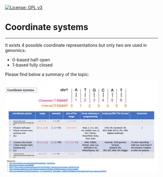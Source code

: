 [![License: GPL v3](https://img.shields.io/badge/License-GPLv3-blue.svg)](https://www.gnu.org/licenses/gpl-3.0)


# Coordinate systems
---------------------------
It exists 4 possible coordinate representations but only two are used in genomics: 
  * 0-based half-open 
  * 1-based fully closed

Please find below a summary of the topic:

<img src="docs/cheat_sheet/coordinate_systems.png" /> 

